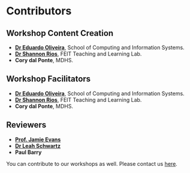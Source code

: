 # Contributors

## Workshop Content Creation

 - **[Dr Eduardo Oliveira](https://findanexpert.unimelb.edu.au/profile/653031-eduardo-araujo-oliveira)**, School of Computing and Information Systems.
 - **[Dr Shannon Rios](https://findanexpert.unimelb.edu.au/profile/985603-shannon-rios)**, FEIT Teaching and Learning Lab.
 - **Cory dal Ponte**, MDHS.

## Workshop Facilitators

 - **[Dr Eduardo Oliveira](https://findanexpert.unimelb.edu.au/profile/653031-eduardo-araujo-oliveira)**, School of Computing and Information Systems.
 - **[Dr Shannon Rios](https://findanexpert.unimelb.edu.au/profile/985603-shannon-rios)**, FEIT Teaching and Learning Lab.
 - **Cory dal Ponte**, MDHS.

## Reviewers

 - **[Prof. Jamie Evans](https://about.unimelb.edu.au/leadership/senior-leadership/provost/professor-jamie-evans)**
 - **[Dr Leah Schwartz](https://about.unimelb.edu.au/leadership/senior-leadership/provost/leah-schwartz)**
 - **Paul Barry**

You can contribute to our workshops as well. Please contact us [here](/afterword/collaborate).
